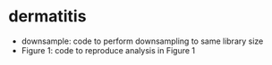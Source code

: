 # dermatitis
* downsample: code to perform downsampling to same library size
* Figure 1: code to reproduce analysis in Figure 1
